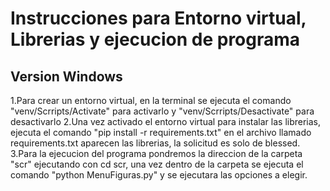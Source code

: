 # Instrucciones para Entorno virtual, Librerias y ejecucion de programa
## Version Windows
1.Para crear un entorno virtual, en la terminal se ejecuta el comando "venv/Scrripts/Activate" para activarlo y "venv/Scrripts/Desactivate" para desactivarlo
2.Una vez activado el entorno virtual para instalar las librerias, ejecuta el comando "pip install -r requirements.txt" en el archivo llamado requirements.txt aparecen las librerias, la solicitud es solo de blessed.
3.Para la ejecucion del programa pondremos la direccion de la carpeta "scr" ejecutando con cd scr, una vez dentro de la carpeta se ejecuta el comando "python MenuFiguras.py" y se ejecutara las opciones a elegir.